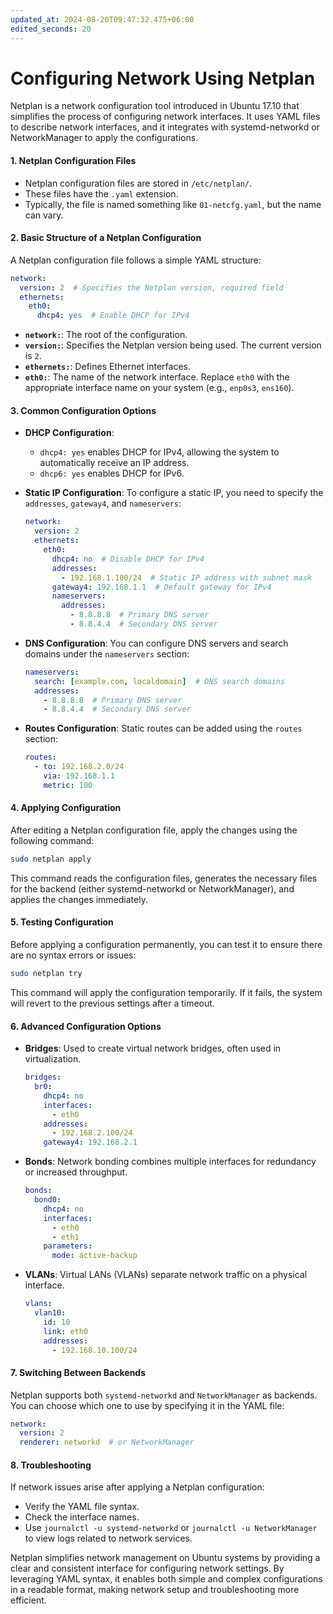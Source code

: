 ```yaml
---
updated_at: 2024-08-20T09:47:32.475+06:00
edited_seconds: 20
---
```

# Configuring Network Using Netplan

Netplan is a network configuration tool introduced in Ubuntu 17.10 that simplifies the process of configuring network interfaces. It uses YAML files to describe network interfaces, and it integrates with systemd-networkd or NetworkManager to apply the configurations.

#### 1. **Netplan Configuration Files**
   - Netplan configuration files are stored in `/etc/netplan/`.
   - These files have the `.yaml` extension.
   - Typically, the file is named something like `01-netcfg.yaml`, but the name can vary.

#### 2. **Basic Structure of a Netplan Configuration**
   A Netplan configuration file follows a simple YAML structure:

   ```yaml
   network:
     version: 2  # Specifies the Netplan version, required field
     ethernets:
       eth0:
         dhcp4: yes  # Enable DHCP for IPv4
   ```

   - **`network:`**: The root of the configuration.
   - **`version:`**: Specifies the Netplan version being used. The current version is `2`.
   - **`ethernets:`**: Defines Ethernet interfaces.
   - **`eth0:`**: The name of the network interface. Replace `eth0` with the appropriate interface name on your system (e.g., `enp0s3`, `ens160`).

#### 3. **Common Configuration Options**
   - **DHCP Configuration**: 
     - `dhcp4: yes` enables DHCP for IPv4, allowing the system to automatically receive an IP address.
     - `dhcp6: yes` enables DHCP for IPv6.

   - **Static IP Configuration**:
     To configure a static IP, you need to specify the `addresses`, `gateway4`, and `nameservers`:

     ```yaml
     network:
       version: 2
       ethernets:
         eth0:
           dhcp4: no  # Disable DHCP for IPv4
           addresses:
             - 192.168.1.100/24  # Static IP address with subnet mask
           gateway4: 192.168.1.1  # Default gateway for IPv4
           nameservers:
             addresses:
               - 8.8.8.8  # Primary DNS server
               - 8.8.4.4  # Secondary DNS server
     ```

   - **DNS Configuration**:
     You can configure DNS servers and search domains under the `nameservers` section:

     ```yaml
     nameservers:
       search: [example.com, localdomain]  # DNS search domains
       addresses:
         - 8.8.8.8  # Primary DNS server
         - 8.8.4.4  # Secondary DNS server
     ```

   - **Routes Configuration**:
     Static routes can be added using the `routes` section:

     ```yaml
     routes:
       - to: 192.168.2.0/24
         via: 192.168.1.1
         metric: 100
     ```

#### 4. **Applying Configuration**
   After editing a Netplan configuration file, apply the changes using the following command:

   ```bash
   sudo netplan apply
   ```

   This command reads the configuration files, generates the necessary files for the backend (either systemd-networkd or NetworkManager), and applies the changes immediately.

#### 5. **Testing Configuration**
   Before applying a configuration permanently, you can test it to ensure there are no syntax errors or issues:

   ```bash
   sudo netplan try
   ```

   This command will apply the configuration temporarily. If it fails, the system will revert to the previous settings after a timeout.

#### 6. **Advanced Configuration Options**
   - **Bridges**:
     Used to create virtual network bridges, often used in virtualization.

     ```yaml
     bridges:
       br0:
         dhcp4: no
         interfaces:
           - eth0
         addresses:
           - 192.168.2.100/24
         gateway4: 192.168.2.1
     ```

   - **Bonds**:
     Network bonding combines multiple interfaces for redundancy or increased throughput.

     ```yaml
     bonds:
       bond0:
         dhcp4: no
         interfaces:
           - eth0
           - eth1
         parameters:
           mode: active-backup
     ```

   - **VLANs**:
     Virtual LANs (VLANs) separate network traffic on a physical interface.

     ```yaml
     vlans:
       vlan10:
         id: 10
         link: eth0
         addresses:
           - 192.168.10.100/24
     ```

#### 7. **Switching Between Backends**
   Netplan supports both `systemd-networkd` and `NetworkManager` as backends. You can choose which one to use by specifying it in the YAML file:

   ```yaml
   network:
     version: 2
     renderer: networkd  # or NetworkManager
   ```

#### 8. **Troubleshooting**
   If network issues arise after applying a Netplan configuration:
   - Verify the YAML file syntax.
   - Check the interface names.
   - Use `journalctl -u systemd-networkd` or `journalctl -u NetworkManager` to view logs related to network services.

Netplan simplifies network management on Ubuntu systems by providing a clear and consistent interface for configuring network settings. By leveraging YAML syntax, it enables both simple and complex configurations in a readable format, making network setup and troubleshooting more efficient.